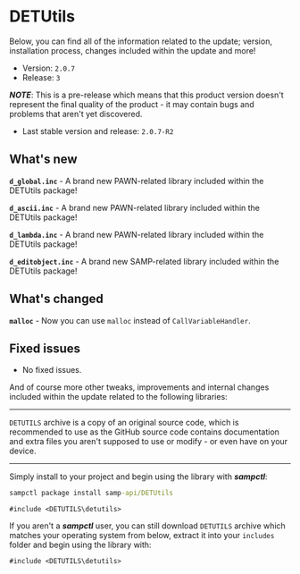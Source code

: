 # DETUtils
Below, you can find all of the information related to the update; version, installation process, changes included within the update and more!
- Version: `2.0.7`
- Release: `3`

***NOTE***: This is a pre-release which means that this product version doesn't represent the final quality of the product - it may contain bugs and problems that aren't yet discovered.

- Last stable version and release: `2.0.7-R2`

## What's new

**`d_global.inc`** - A brand new PAWN-related library included within the DETUtils package!

**`d_ascii.inc`** - A brand new PAWN-related library included within the DETUtils package!

**`d_lambda.inc`** - A brand new PAWN-related library included within the DETUtils package!

**`d_editobject.inc`** - A brand new SAMP-related library included within the DETUtils package!

## What's changed

**`malloc`** - Now you can use `malloc` instead of `CallVariableHandler`.

## Fixed issues

- No fixed issues.

And of course more other tweaks, improvements and internal changes included within the update related to the following libraries:

-----------------------------

`DETUTILS` archive is a copy of an original source code, which is recommended to use as the GitHub source code contains documentation and extra files you aren't supposed to use or modify - or even have on your device.

-----------------------------

Simply install to your project and begin using the library with ***sampctl***:
```bat
sampctl package install samp-api/DETUtils
```
```pawn
#include <DETUTILS\detutils>
```

If you aren't a ***sampctl*** user, you can still download `DETUTILS` archive which matches your operating system from below, extract it into your `includes` folder and begin using the library with:
```pawn
#include <DETUTILS\detutils>
```